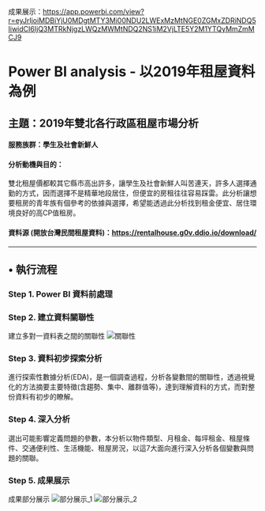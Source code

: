 成果展示：https://app.powerbi.com/view?r=eyJrIjoiMDBiYjU0MDgtMTY3Mi00NDU2LWExMzMtNGE0ZGMxZDRiNDQ5IiwidCI6IjQ3MTRkNjgzLWQzMWMtNDQ2NS1iM2VjLTE5Y2M1YTQyMmZmMCJ9

# Power BI analysis - 以2019年租屋資料為例
## 主題：2019年雙北各行政區租屋市場分析
#### 服務族群：學生及社會新鮮人
#### 分析動機與目的：
雙北租屋價都較其它縣市高出許多，讓學生及社會新鮮人叫苦連天，許多人選擇通勤的方式，因而選擇不是精華地段居住，但便宜的房租往往容易踩雷。此分析讓想要租房的青年族有個參考的依據與選擇，希望能透過此分析找到租金便宜、居住環境良好的高CP值租房。
#### 資料源 (開放台灣民間租屋資料)：https://rentalhouse.g0v.ddio.io/download/
---
## • 執行流程
### Step 1. Power BI 資料前處理
### Step 2. 建立資料關聯性
建立多對一資料表之間的關聯性
![關聯性](https://github.com/xuan321802/power-bi_project/blob/main/project_images/establish%20relevance.png)
### Step 3. 資料初步探索分析
進行探索性數據分析(EDA)，是一個調查過程，分析各變數間的關聯性，透過視覺化的方法摘要主要特徵(含趨勢、集中、離群值等)，達到理解資料的方式，而對整份資料有初步的瞭解。
### Step 4. 深入分析
選出可能影響定義問題的參數，本分析以物件類型、月租金、每坪租金、租屋條件、交通便利性、生活機能、租屋房況，以這7大面向進行深入分析各個變數與問題的關聯。
### Step 5. 成果展示
成果部分展示
![部分展示_1](https://github.com/xuan321802/power-bi_project/blob/main/project_images/%E9%83%A8%E5%88%86%E5%B1%95%E7%A4%BA_1.png)
![部分展示_2](https://github.com/xuan321802/power-bi_project/blob/main/project_images/%E9%83%A8%E5%88%86%E5%B1%95%E7%A4%BA_2.png)

